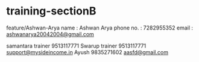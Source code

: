# training-sectionB


feature/Ashwan-Arya name : Ashwan Arya phone no. : 7282955352 email : ashwanarya20042004@gmail.com

samantara trainer 9513117771 Swarup trainer 9513117771 support@mysideincome.in Ayush 9835271602 aasfd@gmail.com

